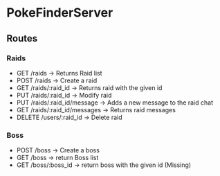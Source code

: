 PokeFinderServer
==============

## Routes

### Raids
+ GET /raids -> Returns Raid list
+ POST /raids -> Create a raid
+ GET /raids/:raid_id -> Returns raid with the given id
+ PUT /raids/:raid_id -> Modify raid
+ PUT /raids/:raid_id/message -> Adds a new message to the raid chat
+ GET /raids/:raid_id/messages -> Returns raid messages
+ DELETE /users/:raid_id -> Delete raid

### Boss
+ POST /boss -> Create a boss
+ GET /boss -> return Boss list
+ GET /boss/:boss_id -> return boss with the given id (Missing)
